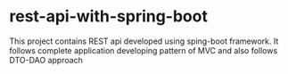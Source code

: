 # rest-api-with-spring-boot
This project contains REST api developed using sping-boot framework. It follows complete application developing pattern of MVC and also follows DTO-DAO approach
